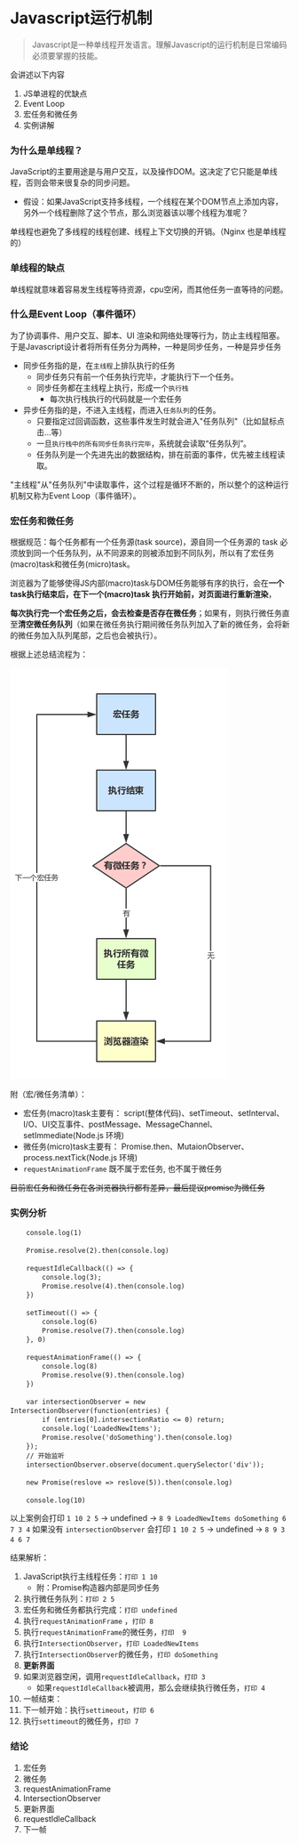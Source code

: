 # Javascript运行机制

> Javascript是一种单线程开发语言。理解Javascript的运行机制是日常编码必须要掌握的技能。

会讲述以下内容
1. JS单进程的优缺点
2. Event Loop
3. 宏任务和微任务
4. 实例讲解

### 为什么是单线程？

JavaScript的主要用途是与用户交互，以及操作DOM。这决定了它只能是单线程，否则会带来很复杂的同步问题。
- 假设：如果JavaScript支持多线程，一个线程在某个DOM节点上添加内容，另外一个线程删除了这个节点，那么浏览器该以哪个线程为准呢？

单线程也避免了多线程的线程创建、线程上下文切换的开销。（Nginx 也是单线程的）

### 单线程的缺点

单线程就意味着容易发生线程等待资源，cpu空闲，而其他任务一直等待的问题。

### 什么是Event Loop（事件循环）

为了协调事件、用户交互、脚本、UI 渲染和网络处理等行为，防止主线程阻塞。于是Javascript设计者将所有任务分为两种，一种是同步任务，一种是异步任务
- 同步任务指的是，在`主线程`上排队执行的任务
  - 同步任务只有前一个任务执行完毕，才能执行下一个任务。
  - 同步任务都在主线程上执行，形成一个`执行栈`
    - 每次执行栈执行的代码就是一个宏任务
- 异步任务指的是，不进入主线程，而进入`任务队列`的任务。
  - 只要指定过回调函数，这些事件发生时就会进入"任务队列"（比如鼠标点击...等）
  - 一旦`执行栈中的所有同步任务执行完毕`，系统就会读取“任务队列”。
  - 任务队列是一个先进先出的数据结构，排在前面的事件，优先被主线程读取。

"主线程"从"任务队列"中读取事件，这个过程是循环不断的，所以整个的这种运行机制又称为Event Loop（事件循环）。

### 宏任务和微任务

根据规范：每个任务都有一个任务源(task source)，源自同一个任务源的 task 必须放到同一个任务队列，从不同源来的则被添加到不同队列，所以有了宏任务(macro)task和微任务(micro)task。

浏览器为了能够使得JS内部(macro)task与DOM任务能够有序的执行，会在**一个task执行结束后，在下一个(macro)task 执行开始前，对页面进行重新渲染**，

**每次执行完一个宏任务之后，会去检查是否存在微任务**；如果有，则执行微任务直至**清空微任务队列**（如果在微任务执行期间微任务队列加入了新的微任务，会将新的微任务加入队列尾部，之后也会被执行）。

根据上述总结流程为：

![流程图](../img/event_loop.jpg)

附（宏/微任务清单）：

- 宏任务(macro)task主要有： script(整体代码)、setTimeout、setInterval、I/O、UI交互事件、postMessage、MessageChannel、setImmediate(Node.js 环境)
- 微任务(micro)task主要有： Promise.then、MutaionObserver、process.nextTick(Node.js 环境)
- `requestAnimationFrame` 既不属于宏任务, 也不属于微任务

~~目前宏任务和微任务在各浏览器执行都有差异，最后提议promise为微任务~~

### 实例分析
```
    console.log(1)

    Promise.resolve(2).then(console.log)

    requestIdleCallback(() => {
        console.log(3);
        Promise.resolve(4).then(console.log)
    })

    setTimeout(() => {
        console.log(6)
        Promise.resolve(7).then(console.log)
    }, 0)

    requestAnimationFrame(() => {
        console.log(8)
        Promise.resolve(9).then(console.log)
    })

    var intersectionObserver = new IntersectionObserver(function(entries) {
     	if (entries[0].intersectionRatio <= 0) return;
      	console.log('LoadedNewItems');
      	Promise.resolve('doSomething').then(console.log)
    });
    // 开始监听
    intersectionObserver.observe(document.querySelector('div'));

    new Promise(reslove => reslove(5)).then(console.log)

    console.log(10)
```
以上案例会打印 `1 10 2 5` -> undefined -> `8 9 LoadedNewItems doSomething 6 7 3 4`
如果没有 `intersectionObserver` 会打印  `1 10 2 5` -> undefined -> `8 9 3 4 6 7`

结果解析：
1. JavaScript执行主线程任务：`打印 1 10`
   - 附：Promise构造器内部是同步任务
2. 执行微任务队列：`打印 2 5`
3. 宏任务和微任务都执行完成：`打印 undefined`
4. 执行`requestAnimationFrame` ，`打印 8`
5. 执行`requestAnimationFrame`的微任务，`打印  9`
6. 执行`IntersectionObserver`，`打印 LoadedNewItems`
7. 执行`IntersectionObserver`的微任务，`打印 doSomething`
8. **更新界面**
9. 如果浏览器空闲，调用`requestIdleCallback`，`打印 3`
    * 如果`requestIdleCallback`被调用，那么会继续执行微任务，`打印 4`
10. 一帧结束：
11. 下一帧开始：执行`settimeout`，`打印 6`
12. 执行`settimeout`的微任务，`打印 7`

### 结论

1. 宏任务
2. 微任务
4. requestAnimationFrame
5. IntersectionObserver
6. 更新界面
7. requestIdleCallback
8. 下一帧
